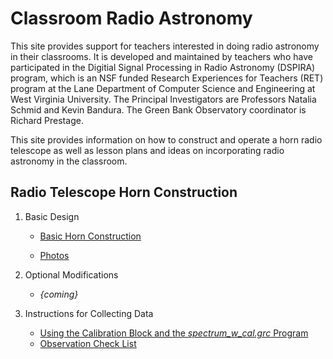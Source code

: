 # Classroom Radio Astronomy
This site provides support for teachers interested in doing radio astronomy in their classrooms. It is developed and maintained by teachers who have participated in the Digitial Signal Processing in Radio Astronomy (DSPIRA) program, which is an NSF funded Research Experiences for Teachers (RET) program at the Lane Department of Computer Science and Engineering at West Virginia University. The Principal Investigators are Professors Natalia Schmid and Kevin Bandura. The Green Bank Observatory coordinator is Richard Prestage.

This site provides information on how to construct and operate a horn radio telescope as well as lesson plans and ideas on incorporating radio astronomy in the classroom.

## Radio Telescope Horn Construction

1. Basic Design

   * [Basic Horn Construction](https://github.com/jmakous/cra_resources/blob/master/DSPIRA_Horn_Assembly.pdf)


   * [Photos](https://westvirginiauniversity.sharepoint.com/sites/DSPIRA/Shared%20Documents/Forms/AllItems.aspx?FolderCTID=0x0120000544F14FA6D28F418DA75F429DA972FF&id=%2Fsites%2FDSPIRA%2FShared%20Documents%2FGeneral%2FFiles%20Organized%2FOrganized%20Files%20pdf%2FHornConstruction_photos%2Epdf&parent=%2Fsites%2FDSPIRA%2FShared%20Documents%2FGeneral%2FFiles%20Organized%2FOrganized%20Files%20pdf)


2. Optional Modifications

   * _{coming}_
   
3. Instructions for Collecting Data

   * [Using the Calibration Block and the _spectrum_w_cal.grc_ Program](https://westvirginiauniversity.sharepoint.com/sites/DSPIRA/Shared%20Documents/Forms/AllItems.aspx?FolderCTID=0x0120000544F14FA6D28F418DA75F429DA972FF&id=%2Fsites%2FDSPIRA%2FShared%20Documents%2FGeneral%2FFiles%20Organized%2FOrganized%20Files%20pdf%2FInstructions_For_Gnuradio_spectrum_w_cal%2Epdf&parent=%2Fsites%2FDSPIRA%2FShared%20Documents%2FGeneral%2FFiles%20Organized%2FOrganized%20Files%20pdf)
   * [Observation Check List](https://westvirginiauniversity.sharepoint.com/sites/DSPIRA/Shared%20Documents/Forms/AllItems.aspx?FolderCTID=0x0120000544F14FA6D28F418DA75F429DA972FF&id=%2Fsites%2FDSPIRA%2FShared%20Documents%2FGeneral%2FFiles%20Organized%2FOrganized%20Files%20pdf%2FDSPIRA%20Observation%20Check%20List%2Epdf&parent=%2Fsites%2FDSPIRA%2FShared%20Documents%2FGeneral%2FFiles%20Organized%2FOrganized%20Files%20pdf)

